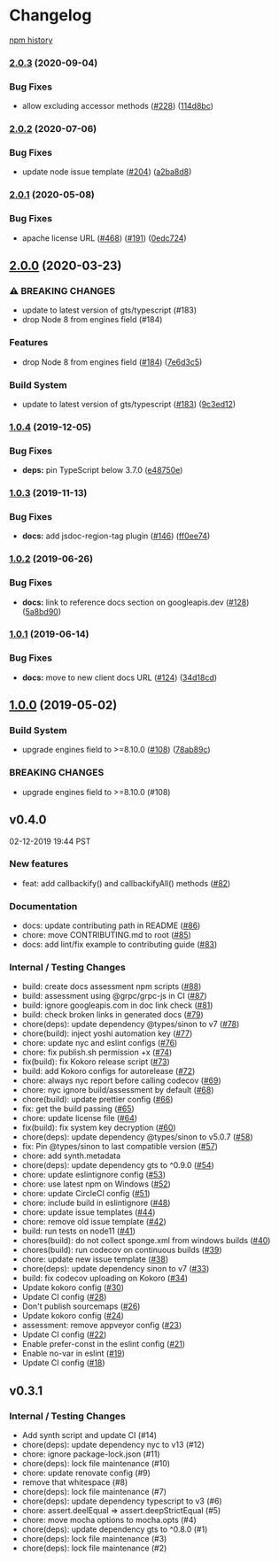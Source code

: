 # Changelog

[npm history][1]

[1]: https://www.npmjs.com/package/nodejs-promisify?activeTab=versions

### [2.0.3](https://www.github.com/googleapis/nodejs-promisify/compare/v2.0.2...v2.0.3) (2020-09-04)


### Bug Fixes

* allow excluding accessor methods ([#228](https://www.github.com/googleapis/nodejs-promisify/issues/228)) ([114d8bc](https://www.github.com/googleapis/nodejs-promisify/commit/114d8bcef7093bdfda195a15e0c2f376195fd3fc))

### [2.0.2](https://www.github.com/googleapis/nodejs-promisify/compare/v2.0.1...v2.0.2) (2020-07-06)


### Bug Fixes

* update node issue template ([#204](https://www.github.com/googleapis/nodejs-promisify/issues/204)) ([a2ba8d8](https://www.github.com/googleapis/nodejs-promisify/commit/a2ba8d8e45ef03d093d987292a467696745fc9fd))

### [2.0.1](https://www.github.com/googleapis/nodejs-promisify/compare/v2.0.0...v2.0.1) (2020-05-08)


### Bug Fixes

* apache license URL ([#468](https://www.github.com/googleapis/nodejs-promisify/issues/468)) ([#191](https://www.github.com/googleapis/nodejs-promisify/issues/191)) ([0edc724](https://www.github.com/googleapis/nodejs-promisify/commit/0edc7246c53d25d9dd220b813561bcee97250783))

## [2.0.0](https://www.github.com/googleapis/nodejs-promisify/compare/v1.0.4...v2.0.0) (2020-03-23)


### ⚠ BREAKING CHANGES

* update to latest version of gts/typescript (#183)
* drop Node 8 from engines field (#184)

### Features

* drop Node 8 from engines field ([#184](https://www.github.com/googleapis/nodejs-promisify/issues/184)) ([7e6d3c5](https://www.github.com/googleapis/nodejs-promisify/commit/7e6d3c54066d89530ed25c7f9722efd252f43fb8))


### Build System

* update to latest version of gts/typescript ([#183](https://www.github.com/googleapis/nodejs-promisify/issues/183)) ([9c3ed12](https://www.github.com/googleapis/nodejs-promisify/commit/9c3ed12c12f4bb1e17af7440c6371c4cefddcd59))

### [1.0.4](https://www.github.com/googleapis/nodejs-promisify/compare/v1.0.3...v1.0.4) (2019-12-05)


### Bug Fixes

* **deps:** pin TypeScript below 3.7.0 ([e48750e](https://www.github.com/googleapis/nodejs-promisify/commit/e48750ef96aa20eb3a2b73fe2f062d04430468a7))

### [1.0.3](https://www.github.com/googleapis/nodejs-promisify/compare/v1.0.2...v1.0.3) (2019-11-13)


### Bug Fixes

* **docs:** add jsdoc-region-tag plugin ([#146](https://www.github.com/googleapis/nodejs-promisify/issues/146)) ([ff0ee74](https://www.github.com/googleapis/nodejs-promisify/commit/ff0ee7408f50e8f7147b8ccf7e10337aa5920076))

### [1.0.2](https://www.github.com/googleapis/nodejs-promisify/compare/v1.0.1...v1.0.2) (2019-06-26)


### Bug Fixes

* **docs:** link to reference docs section on googleapis.dev ([#128](https://www.github.com/googleapis/nodejs-promisify/issues/128)) ([5a8bd90](https://www.github.com/googleapis/nodejs-promisify/commit/5a8bd90))

### [1.0.1](https://www.github.com/googleapis/nodejs-promisify/compare/v1.0.0...v1.0.1) (2019-06-14)


### Bug Fixes

* **docs:** move to new client docs URL ([#124](https://www.github.com/googleapis/nodejs-promisify/issues/124)) ([34d18cd](https://www.github.com/googleapis/nodejs-promisify/commit/34d18cd))

## [1.0.0](https://www.github.com/googleapis/nodejs-promisify/compare/v0.4.0...v1.0.0) (2019-05-02)


### Build System

* upgrade engines field to >=8.10.0 ([#108](https://www.github.com/googleapis/nodejs-promisify/issues/108)) ([78ab89c](https://www.github.com/googleapis/nodejs-promisify/commit/78ab89c))


### BREAKING CHANGES

* upgrade engines field to >=8.10.0 (#108)

## v0.4.0

02-12-2019 19:44 PST

### New features
- feat: add callbackify() and callbackifyAll() methods ([#82](https://github.com/googleapis/nodejs-promisify/pull/82))

### Documentation
- docs: update contributing path in README ([#86](https://github.com/googleapis/nodejs-promisify/pull/86))
- chore: move CONTRIBUTING.md to root ([#85](https://github.com/googleapis/nodejs-promisify/pull/85))
- docs: add lint/fix example to contributing guide ([#83](https://github.com/googleapis/nodejs-promisify/pull/83))

### Internal / Testing Changes
- build: create docs assessment npm scripts ([#88](https://github.com/googleapis/nodejs-promisify/pull/88))
- build: assessment using @grpc/grpc-js in CI ([#87](https://github.com/googleapis/nodejs-promisify/pull/87))
- build: ignore googleapis.com in doc link check ([#81](https://github.com/googleapis/nodejs-promisify/pull/81))
- build: check broken links in generated docs ([#79](https://github.com/googleapis/nodejs-promisify/pull/79))
- chore(deps): update dependency @types/sinon to v7 ([#78](https://github.com/googleapis/nodejs-promisify/pull/78))
- chore(build): inject yoshi automation key ([#77](https://github.com/googleapis/nodejs-promisify/pull/77))
- chore: update nyc and eslint configs ([#76](https://github.com/googleapis/nodejs-promisify/pull/76))
- chore: fix publish.sh permission +x ([#74](https://github.com/googleapis/nodejs-promisify/pull/74))
- fix(build): fix Kokoro release script ([#73](https://github.com/googleapis/nodejs-promisify/pull/73))
- build: add Kokoro configs for autorelease ([#72](https://github.com/googleapis/nodejs-promisify/pull/72))
- chore: always nyc report before calling codecov ([#69](https://github.com/googleapis/nodejs-promisify/pull/69))
- chore: nyc ignore build/assessment by default ([#68](https://github.com/googleapis/nodejs-promisify/pull/68))
- chore(build): update prettier config ([#66](https://github.com/googleapis/nodejs-promisify/pull/66))
- fix: get the build passing ([#65](https://github.com/googleapis/nodejs-promisify/pull/65))
- chore: update license file ([#64](https://github.com/googleapis/nodejs-promisify/pull/64))
- fix(build): fix system key decryption ([#60](https://github.com/googleapis/nodejs-promisify/pull/60))
- chore(deps): update dependency @types/sinon to v5.0.7 ([#58](https://github.com/googleapis/nodejs-promisify/pull/58))
- fix: Pin @types/sinon to last compatible version ([#57](https://github.com/googleapis/nodejs-promisify/pull/57))
- chore: add synth.metadata
- chore(deps): update dependency gts to ^0.9.0 ([#54](https://github.com/googleapis/nodejs-promisify/pull/54))
- chore: update eslintignore config ([#53](https://github.com/googleapis/nodejs-promisify/pull/53))
- chore: use latest npm on Windows ([#52](https://github.com/googleapis/nodejs-promisify/pull/52))
- chore: update CircleCI config ([#51](https://github.com/googleapis/nodejs-promisify/pull/51))
- chore: include build in eslintignore ([#48](https://github.com/googleapis/nodejs-promisify/pull/48))
- chore: update issue templates ([#44](https://github.com/googleapis/nodejs-promisify/pull/44))
- chore: remove old issue template ([#42](https://github.com/googleapis/nodejs-promisify/pull/42))
- build: run tests on node11 ([#41](https://github.com/googleapis/nodejs-promisify/pull/41))
- chores(build): do not collect sponge.xml from windows builds ([#40](https://github.com/googleapis/nodejs-promisify/pull/40))
- chores(build): run codecov on continuous builds ([#39](https://github.com/googleapis/nodejs-promisify/pull/39))
- chore: update new issue template ([#38](https://github.com/googleapis/nodejs-promisify/pull/38))
- chore(deps): update dependency sinon to v7 ([#33](https://github.com/googleapis/nodejs-promisify/pull/33))
- build: fix codecov uploading on Kokoro ([#34](https://github.com/googleapis/nodejs-promisify/pull/34))
- Update kokoro config ([#30](https://github.com/googleapis/nodejs-promisify/pull/30))
- Update CI config ([#28](https://github.com/googleapis/nodejs-promisify/pull/28))
- Don't publish sourcemaps ([#26](https://github.com/googleapis/nodejs-promisify/pull/26))
- Update kokoro config ([#24](https://github.com/googleapis/nodejs-promisify/pull/24))
- assessment: remove appveyor config ([#23](https://github.com/googleapis/nodejs-promisify/pull/23))
- Update CI config ([#22](https://github.com/googleapis/nodejs-promisify/pull/22))
- Enable prefer-const in the eslint config ([#21](https://github.com/googleapis/nodejs-promisify/pull/21))
- Enable no-var in eslint ([#19](https://github.com/googleapis/nodejs-promisify/pull/19))
- Update CI config ([#18](https://github.com/googleapis/nodejs-promisify/pull/18))

## v0.3.1

### Internal / Testing Changes
- Add synth script and update CI (#14)
- chore(deps): update dependency nyc to v13 (#12)
- chore: ignore package-lock.json (#11)
- chore(deps): lock file maintenance (#10)
- chore: update renovate config (#9)
- remove that whitespace (#8)
- chore(deps): lock file maintenance (#7)
- chore(deps): update dependency typescript to v3 (#6)
- chore: assert.deelEqual => assert.deepStrictEqual (#5)
- chore: move mocha options to mocha.opts (#4)
- chore(deps): update dependency gts to ^0.8.0 (#1)
- chore(deps): lock file maintenance (#3)
- chore(deps): lock file maintenance (#2)
